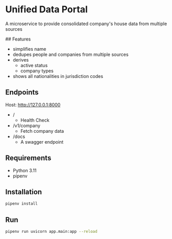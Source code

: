 # Unified Data Portal
A microservice to provide consolidated company's house data from multiple sources


## Features
- simplifies name
- dedupes people and companies from multiple sources
- derives
   - active status
   - company types
- shows all nationalities in jurisdiction codes

## Endpoints
Host: http://127.0.0.1:8000
- / 
  - Health Check 
- /v1/company
  - Fetch company data
- /docs
  - A swagger endpoint


## Requirements
- Python 3.11
- pipenv

## Installation
```bash
pipenv install
```

## Run
```bash
pipenv run uvicorn app.main:app --reload
```

